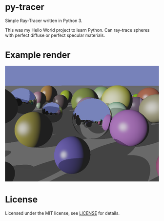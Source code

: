 # py-tracer

Simple Ray-Tracer written in Python 3.

This was my Hello World project to learn Python. Can ray-trace spheres with perfect diffuse or perfect specular materials.

# Example render
![](https://github.com/MadEqua/py-tracer/blob/master/render.png)


# License
Licensed under the MIT license, see [LICENSE](https://github.com/MadEqua/py-tracer/blob/master/LICENSE) for details.